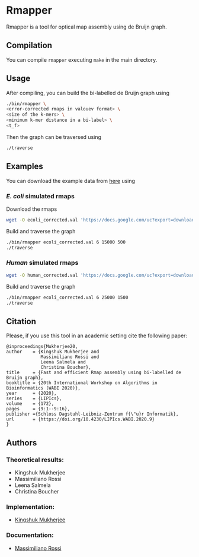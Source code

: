 # Rmapper

Rmapper is a tool for optical map assembly using de Bruijn graph.

## Compilation

You can compile `rmapper` executing `make` in the main directory.

## Usage
After compiling, you can build the bi-labelled de Bruijn graph using

``` bash
./bin/rmapper \
<error-corrected rmaps in valouev format> \
<size of the k-mers> \
<minimum k-mer distance in a bi-label> \
<t_f>
```

Then the graph can be traversed using

``` bash
./traverse
```

## Examples

You can download the example data from [here](https://drive.google.com/drive/folders/1CxYtVUTEYq4CybTHCxfyj9E4jNCWd_Xt?usp=sharing) using

### *E. coli* simulated rmaps
Download the rmaps
``` bash
wget -O ecoli_corrected.val 'https://docs.google.com/uc?export=download&id=1SUt7plSAZ6d7uHofxnIk1qrYUWbAzQJt'
```
Build and traverse the graph
``` bash
./bin/rmapper ecoli_corrected.val 6 15000 500
./traverse
```

<!--- 
wget -O ecoli_sim.out 'https://docs.google.com/uc?export=download&id=1QcU_3R4m3YQaTQ5Vj7ByTQjjcpj1dV-K'
wget -O ecoli.bnx 'https://docs.google.com/uc?export=download&id=1Erd0WlRnHhvtvAkk4Ly-7oHmI_iEzH9-' 
--->

### *Human* simulated rmaps 
``` bash
wget -O human_corrected.val 'https://docs.google.com/uc?export=download&id=1mCXT67lwB2Zh0FCnoIX_DTP2k7ZK51vE'
```
Build and traverse the graph
``` bash
./bin/rmapper ecoli_corrected.val 6 25000 1500
./traverse
```
<!---
wget -O human_sim.out 'https://docs.google.com/uc?export=download&id=1zUTJr6hv3Lj5deUG2tmWJoRL-zkCfpuH'
wget -O human.bnx 'https://docs.google.com/uc?export=download&id=1Hvr3vnhTdTd_GENg81XEw5ID5G9MYpWL'
--->


## Citation 

Please, if you use this tool in an academic setting cite the following paper:

    @inproceedings{Mukherjee20,
    author    = {Kingshuk Mukherjee and 
                 Massimiliano Rossi and 
                 Leena Salmela and 
                 Christina Boucher},
    title     = {Fast and efficient Rmap assembly using bi-labelled de Bruijn graph},
    booktitle = {20th International Workshop on Algorithms in Bioinformatics (WABI 2020)},
    year      = {2020},
    series    = {LIPIcs},
    volume    = {172},
    pages     = {9:1--9:16},
    publisher ={Schloss Dagstuhl-Leibniz-Zentrum f{\"u}r Informatik},
    url       = {https://doi.org/10.4230/LIPIcs.WABI.2020.9}
    }

## Authors

### Theoretical results:

* Kingshuk Mukherjee
* Massimiliano Rossi
* Leena Salmela
* Christina Boucher

### Implementation:

* [Kingshuk Mukherjee](https://github.com/kingufl)

### Documentation:

* [Massimiliano Rossi](https://github.com/maxrossi91)